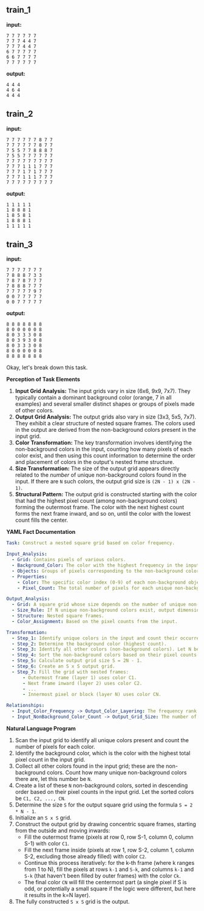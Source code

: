 
## train_1

**input:**
```
7 7 7 7 7 7
7 7 7 4 4 7
7 7 7 4 4 7
6 7 7 7 7 7
6 6 7 7 7 7
7 7 7 7 7 7
```


**output:**
```
4 4 4
4 6 4
4 4 4
```


## train_2

**input:**
```
7 7 7 7 7 7 8 7 7
7 7 7 7 7 7 8 7 7
7 5 5 7 7 8 8 8 7
7 5 5 7 7 7 7 7 7
7 7 7 7 7 7 7 7 7
7 7 7 1 1 1 7 7 7
7 7 7 1 7 1 7 7 7
7 7 7 1 1 1 7 7 7
7 7 7 7 7 7 7 7 7
```


**output:**
```
1 1 1 1 1
1 8 8 8 1
1 8 5 8 1
1 8 8 8 1
1 1 1 1 1
```


## train_3

**input:**
```
7 7 7 7 7 7 7
7 8 8 8 7 3 3
7 8 7 8 7 7 7
7 8 8 8 7 7 7
7 7 7 7 7 9 7
0 0 7 7 7 7 7
0 0 7 7 7 7 7
```


**output:**
```
8 8 8 8 8 8 8
8 0 0 0 0 0 8
8 0 3 3 3 0 8
8 0 3 9 3 0 8
8 0 3 3 3 0 8
8 0 0 0 0 0 8
8 8 8 8 8 8 8
```

Okay, let's break down this task.

**Perception of Task Elements**

1.  **Input Grid Analysis:** The input grids vary in size (6x6, 9x9, 7x7). They typically contain a dominant background color (orange, 7 in all examples) and several smaller distinct shapes or groups of pixels made of other colors.
2.  **Output Grid Analysis:** The output grids also vary in size (3x3, 5x5, 7x7). They exhibit a clear structure of nested square frames. The colors used in the output are derived from the non-background colors present in the input grid.
3.  **Color Transformation:** The key transformation involves identifying the non-background colors in the input, counting how many pixels of each color exist, and then using this count information to determine the order and placement of colors in the output's nested frame structure.
4.  **Size Transformation:** The size of the output grid appears directly related to the *number* of unique non-background colors found in the input. If there are `N` such colors, the output grid size is `(2N - 1) x (2N - 1)`.
5.  **Structural Pattern:** The output grid is constructed starting with the color that had the highest pixel count (among non-background colors) forming the outermost frame. The color with the next highest count forms the next frame inward, and so on, until the color with the lowest count fills the center.

**YAML Fact Documentation**


```yaml
Task: Construct a nested square grid based on color frequency.

Input_Analysis:
  - Grid: Contains pixels of various colors.
  - Background_Color: The color with the highest frequency in the input grid (e.g., orange/7 in examples). This color is ignored for the output construction.
  - Objects: Groups of pixels corresponding to the non-background colors.
  - Properties:
    - Color: The specific color index (0-9) of each non-background object/pixel group.
    - Pixel_Count: The total number of pixels for each unique non-background color.

Output_Analysis:
  - Grid: A square grid whose size depends on the number of unique non-background colors.
  - Size_Rule: If N unique non-background colors exist, output dimensions are (2N - 1) x (2N - 1).
  - Structure: Nested square frames.
  - Color_Assignment: Based on the pixel counts from the input.

Transformation:
  - Step_1: Identify unique colors in the input and count their occurrences.
  - Step_2: Determine the background color (highest count).
  - Step_3: Identify all other colors (non-background colors). Let N be the count of unique non-background colors.
  - Step_4: Sort the non-background colors based on their pixel counts in descending order (C1, C2, ..., CN).
  - Step_5: Calculate output grid size S = 2N - 1.
  - Step_6: Create an S x S output grid.
  - Step_7: Fill the grid with nested frames:
      - Outermost frame (layer 1) uses color C1.
      - Next frame inward (layer 2) uses color C2.
      - ...
      - Innermost pixel or block (layer N) uses color CN.

Relationships:
  - Input_Color_Frequency -> Output_Color_Layering: The frequency rank determines the frame layer (highest frequency = outermost frame).
  - Input_NonBackground_Color_Count -> Output_Grid_Size: The number of unique non-background colors (N) determines the output grid size (2N - 1).
```


**Natural Language Program**

1.  Scan the input grid to identify all unique colors present and count the number of pixels for each color.
2.  Identify the background color, which is the color with the highest total pixel count in the input grid.
3.  Collect all other colors found in the input grid; these are the non-background colors. Count how many unique non-background colors there are, let this number be `N`.
4.  Create a list of these `N` non-background colors, sorted in descending order based on their pixel counts in the input grid. Let the sorted colors be `C1, C2, ..., CN`.
5.  Determine the size `S` for the output square grid using the formula `S = 2 * N - 1`.
6.  Initialize an `S x S` grid.
7.  Construct the output grid by drawing concentric square frames, starting from the outside and moving inwards:
    *   Fill the outermost frame (pixels at row 0, row S-1, column 0, column S-1) with color `C1`.
    *   Fill the next frame inside (pixels at row 1, row S-2, column 1, column S-2, excluding those already filled) with color `C2`.
    *   Continue this process iteratively: for the k-th frame (where k ranges from 1 to N), fill the pixels at rows `k-1` and `S-k`, and columns `k-1` and `S-k` (that haven't been filled by outer frames) with the color `Ck`.
    *   The final color `CN` will fill the centermost part (a single pixel if S is odd, or potentially a small square if the logic were different, but here it results in the k=N layer).
8.  The fully constructed `S x S` grid is the output.
